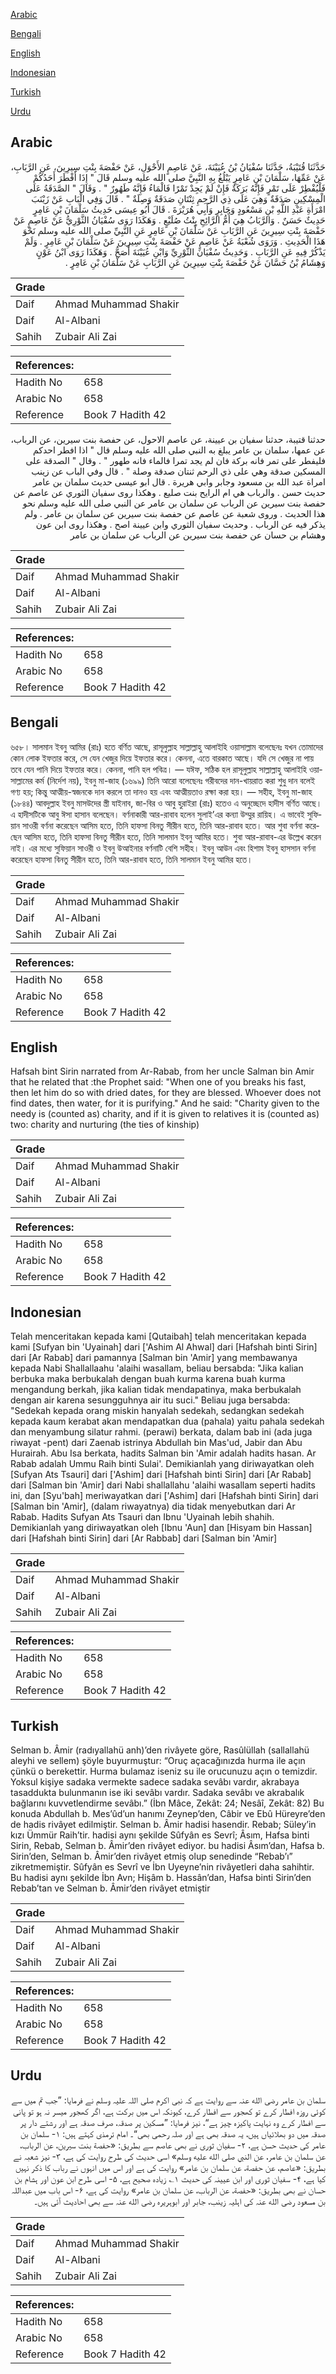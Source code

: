 [Arabic](#arabic)

[Bengali](#bengali)

[English](#english)

[Indonesian](#indonesian)

[Turkish](#turkish)

[Urdu](#urdu)

## Arabic


<div dir="rtl" lang="ar" style={{fontSize:'larger',backgroundColor:'#f8f9fa',padding:20}}>
حَدَّثَنَا قُتَيْبَةُ، حَدَّثَنَا سُفْيَانُ بْنُ عُيَيْنَةَ، عَنْ عَاصِمٍ الأَحْوَلِ، عَنْ حَفْصَةَ بِنْتِ سِيرِينَ، عَنِ الرَّبَابِ، عَنْ عَمِّهَا، سَلْمَانَ بْنِ عَامِرٍ يَبْلُغُ بِهِ النَّبِيَّ صلى الله عليه وسلم قَالَ ‏"‏ إِذَا أَفْطَرَ أَحَدُكُمْ فَلْيُفْطِرْ عَلَى تَمْرٍ فَإِنَّهُ بَرَكَةٌ فَإِنْ لَمْ يَجِدْ تَمْرًا فَالْمَاءُ فَإِنَّهُ طَهُورٌ ‏"‏ ‏.‏ وَقَالَ ‏"‏ الصَّدَقَةُ عَلَى الْمِسْكِينِ صَدَقَةٌ وَهِيَ عَلَى ذِي الرَّحِمِ ثِنْتَانِ صَدَقَةٌ وَصِلَةٌ ‏"‏ ‏.‏ قَالَ وَفِي الْبَابِ عَنْ زَيْنَبَ امْرَأَةِ عَبْدِ اللَّهِ بْنِ مَسْعُودٍ وَجَابِرٍ وَأَبِي هُرَيْرَةَ ‏.‏ قَالَ أَبُو عِيسَى حَدِيثُ سَلْمَانَ بْنِ عَامِرٍ حَدِيثٌ حَسَنٌ ‏.‏ وَالرَّبَابُ هِيَ أُمُّ الرَّائِحِ بِنْتُ صُلَيْعٍ ‏.‏ وَهَكَذَا رَوَى سُفْيَانُ الثَّوْرِيُّ عَنْ عَاصِمٍ عَنْ حَفْصَةَ بِنْتِ سِيرِينَ عَنِ الرَّبَابِ عَنْ سَلْمَانَ بْنِ عَامِرٍ عَنِ النَّبِيِّ صلى الله عليه وسلم نَحْوَ هَذَا الْحَدِيثِ ‏.‏ وَرَوَى شُعْبَةُ عَنْ عَاصِمٍ عَنْ حَفْصَةَ بِنْتِ سِيرِينَ عَنْ سَلْمَانَ بْنِ عَامِرٍ ‏.‏ وَلَمْ يَذْكُرْ فِيهِ عَنِ الرَّبَابِ ‏.‏ وَحَدِيثُ سُفْيَانَ الثَّوْرِيِّ وَابْنِ عُيَيْنَةَ أَصَحُّ ‏.‏ وَهَكَذَا رَوَى ابْنُ عَوْنٍ وَهِشَامُ بْنُ حَسَّانَ عَنْ حَفْصَةَ بِنْتِ سِيرِينَ عَنِ الرَّبَابِ عَنْ سَلْمَانَ بْنِ عَامِرٍ ‏.‏
</div>
<div style={{backgroundColor:'#f8f9fa',padding:20, marginBottom: 10}}><table> <thead> <tr> <th>Grade</th> <th></th> </tr> </thead> <tbody> <tr><td>Daif</td><td>Ahmad Muhammad Shakir</td></tr><tr><td>Daif</td><td>Al-Albani</td></tr><tr><td>Sahih</td><td>Zubair Ali Zai</td></tr></tbody></table><table> <thead> <tr> <th>References:</th> <th></th> </tr> </thead> <tbody><tr><td>Hadith No</td><td>658</td></tr><tr><td>Arabic No</td><td>658</td></tr><tr><td>Reference</td><td>Book 7 Hadith 42</td></tr></tbody></table></div>


<div dir="rtl" lang="ar" style={{fontSize:'larger',backgroundColor:'#f8f9fa',padding:20}}>
حدثنا قتيبة، حدثنا سفيان بن عيينة، عن عاصم الاحول، عن حفصة بنت سيرين، عن الرباب، عن عمها، سلمان بن عامر يبلغ به النبي صلى الله عليه وسلم قال " اذا افطر احدكم فليفطر على تمر فانه بركة فان لم يجد تمرا فالماء فانه طهور " . وقال " الصدقة على المسكين صدقة وهي على ذي الرحم ثنتان صدقة وصلة " . قال وفي الباب عن زينب امراة عبد الله بن مسعود وجابر وابي هريرة . قال ابو عيسى حديث سلمان بن عامر حديث حسن . والرباب هي ام الرايح بنت صليع . وهكذا روى سفيان الثوري عن عاصم عن حفصة بنت سيرين عن الرباب عن سلمان بن عامر عن النبي صلى الله عليه وسلم نحو هذا الحديث . وروى شعبة عن عاصم عن حفصة بنت سيرين عن سلمان بن عامر . ولم يذكر فيه عن الرباب . وحديث سفيان الثوري وابن عيينة اصح . وهكذا روى ابن عون وهشام بن حسان عن حفصة بنت سيرين عن الرباب عن سلمان بن عامر
</div>
<div style={{backgroundColor:'#f8f9fa',padding:20, marginBottom: 10}}><table> <thead> <tr> <th>Grade</th> <th></th> </tr> </thead> <tbody> <tr><td>Daif</td><td>Ahmad Muhammad Shakir</td></tr><tr><td>Daif</td><td>Al-Albani</td></tr><tr><td>Sahih</td><td>Zubair Ali Zai</td></tr></tbody></table><table> <thead> <tr> <th>References:</th> <th></th> </tr> </thead> <tbody><tr><td>Hadith No</td><td>658</td></tr><tr><td>Arabic No</td><td>658</td></tr><tr><td>Reference</td><td>Book 7 Hadith 42</td></tr></tbody></table></div>

## Bengali


<div dir="ltr" lang="bn" style={{fontSize:'larger',backgroundColor:'#f8f9fa',padding:20}}>
৬৫৮। সালমান ইবনু আমির (রাঃ) হতে বর্ণিত আছে, রাসূলুল্লাহ সাল্লাল্লাহু আলাইহি ওয়াসাল্লাম বলেছেনঃ যখন তোমাদের কোন লোক ইফতার করে, সে যেন খেজুর দিয়ে ইফতার করে। কেননা, এতে বারকাত আছে। যদি সে খেজুর না পায় তবে যেন পানি দিয়ে ইফতার করে। কেননা, পানি হল পবিত্র। — যঈফ, সঠিক হল রাসূলুল্লাহ সাল্লাল্লাহু আলাইহি ওয়াসাল্লামের কর্ম (নির্দেশ নয়), ইবনু মা-জাহ (১৬৯৯) তিনি আরো বলেছেনঃ গরীবদের দান-খায়রাত করা শুধু দান বলেই গণ্য হয়; কিন্তু আত্মীয়-স্বজনকে দান করলে তা দানও হয় এবং আত্মীয়তাও রক্ষা করা হয়। — সহীহ, ইবনু মা-জাহ (১৮৪৪) আবদুল্লাহ ইবনু মাসউদের স্ত্রী যাইনাব, জা-বির ও আবু হুরাইরা (রাঃ) হতেও এ অনুচ্ছেদে হাদীস বর্ণিত আছে। এ হাদীসটিকে আবু ঈসা হাসান বলেছেন। বর্ণনাকারী আর-রাবাব হলেন সুলাই’এর কন্যা উম্মুর রায়িহ। এ ভাবেই সুফিয়ান সাওরী বর্ণনা করেছেন আসিম হতে, তিনি হাফসা বিনতু সীরীন হতে, তিনি আর-রাবাব হতে। আর শুবা বর্ণনা করেছেন আসিম হতে, তিনি হাফসা বিনতু সীরীন হতে, তিনি সালমান ইবনু আমির হতে। শুবা আর-রাবাব-এর উল্লেখ করেন নাই। এর মধ্যে সুফিয়ান সাওরী ও ইবনু উআইনার বর্ণনাটি বেশি সহীহ। ইবনু আউন এবং হিশাম ইবনু হাসসান বর্ণনা করেছেন হাফসা বিনতু সীরীন হতে, তিনি আর-রাবাব হতে, তিনি সালমান ইবনু আমির হতে।
</div>
<div style={{backgroundColor:'#f8f9fa',padding:20, marginBottom: 10}}><table> <thead> <tr> <th>Grade</th> <th></th> </tr> </thead> <tbody> <tr><td>Daif</td><td>Ahmad Muhammad Shakir</td></tr><tr><td>Daif</td><td>Al-Albani</td></tr><tr><td>Sahih</td><td>Zubair Ali Zai</td></tr></tbody></table><table> <thead> <tr> <th>References:</th> <th></th> </tr> </thead> <tbody><tr><td>Hadith No</td><td>658</td></tr><tr><td>Arabic No</td><td>658</td></tr><tr><td>Reference</td><td>Book 7 Hadith 42</td></tr></tbody></table></div>

## English


<div dir="ltr" lang="en" style={{fontSize:'larger',backgroundColor:'#f8f9fa',padding:20}}>
Hafsah bint Sirin narrated from Ar-Rabab, from her uncle Salman bin Amir that he related that :the Prophet said: "When one of you breaks his fast, then let him do so with dried dates, for they are blessed. Whoever does not find dates, then water, for it is purifying." And he said: "Charity given to the needy is (counted as) charity, and if it is given to relatives it is (counted as) two: charity and nurturing (the ties of kinship)
</div>
<div style={{backgroundColor:'#f8f9fa',padding:20, marginBottom: 10}}><table> <thead> <tr> <th>Grade</th> <th></th> </tr> </thead> <tbody> <tr><td>Daif</td><td>Ahmad Muhammad Shakir</td></tr><tr><td>Daif</td><td>Al-Albani</td></tr><tr><td>Sahih</td><td>Zubair Ali Zai</td></tr></tbody></table><table> <thead> <tr> <th>References:</th> <th></th> </tr> </thead> <tbody><tr><td>Hadith No</td><td>658</td></tr><tr><td>Arabic No</td><td>658</td></tr><tr><td>Reference</td><td>Book 7 Hadith 42</td></tr></tbody></table></div>

## Indonesian


<div dir="ltr" lang="id" style={{fontSize:'larger',backgroundColor:'#f8f9fa',padding:20}}>
Telah menceritakan kepada kami [Qutaibah] telah menceritakan kepada kami [Sufyan bin 'Uyainah] dari ['Ashim Al Ahwal] dari [Hafshah binti Sirin] dari [Ar Rabab] dari pamannya [Salman bin 'Amir] yang membawanya kepada Nabi Shallallaahu 'alaihi wasallam, beliau bersabda: "Jika kalian berbuka maka berbukalah dengan buah kurma karena buah kurma mengandung berkah, jika kalian tidak mendapatinya, maka berbukalah dengan air karena sesungguhnya air itu suci." Beliau juga bersabda: "Sedekah kepada orang miskin hanyalah sedekah, sedangkan sedekah kepada kaum kerabat akan mendapatkan dua (pahala) yaitu pahala sedekah dan menyambung silatur rahmi. (perawi) berkata, dalam bab ini (ada juga riwayat -pent) dari Zaenab istrinya Abdullah bin Mas'ud, Jabir dan Abu Hurairah. Abu Isa berkata, hadits Salman bin 'Amir adalah hadits hasan. Ar Rabab adalah Ummu Raih binti Sulai'. Demikianlah yang diriwayatkan oleh [Sufyan Ats Tsauri] dari ['Ashim] dari [Hafshah binti Sirin] dari [Ar Rabab] dari [Salman bin 'Amir] dari Nabi shallallahu 'alaihi wasallam seperti hadits ini, dan [Syu'bah] meriwayatkan dari ['Ashim] dari [Hafshah binti Sirin] dari [Salman bin 'Amir], (dalam riwayatnya) dia tidak menyebutkan dari Ar Rabab. Hadits Sufyan Ats Tsauri dan Ibnu 'Uyainah lebih shahih. Demikianlah yang diriwayatkan oleh [Ibnu 'Aun] dan [Hisyam bin Hassan] dari [Hafshah binti Sirin] dari [Ar Rabbab] dari [Salman bin 'Amir]
</div>
<div style={{backgroundColor:'#f8f9fa',padding:20, marginBottom: 10}}><table> <thead> <tr> <th>Grade</th> <th></th> </tr> </thead> <tbody> <tr><td>Daif</td><td>Ahmad Muhammad Shakir</td></tr><tr><td>Daif</td><td>Al-Albani</td></tr><tr><td>Sahih</td><td>Zubair Ali Zai</td></tr></tbody></table><table> <thead> <tr> <th>References:</th> <th></th> </tr> </thead> <tbody><tr><td>Hadith No</td><td>658</td></tr><tr><td>Arabic No</td><td>658</td></tr><tr><td>Reference</td><td>Book 7 Hadith 42</td></tr></tbody></table></div>

## Turkish


<div dir="ltr" lang="tr" style={{fontSize:'larger',backgroundColor:'#f8f9fa',padding:20}}>
Selman b. Âmir (radıyallahü anh)’den rivâyete göre, Rasûlüllah (sallallahü aleyhi ve sellem) şöyle buyurmuştur: “Oruç açacağınızda hurma ile açın çünkü o berekettir. Hurma bulamaz iseniz su ile orucunuzu açın o temizdir. Yoksul kişiye sadaka vermekte sadece sadaka sevâbı vardır, akrabaya tasaddukta bulunmanın ise iki sevâbı vardır. Sadaka sevâbı ve akrabalık bağlarını kuvvetlendirme sevâbı.” (İbn Mâce, Zekât: 24; Nesâî, Zekât: 82) Bu konuda Abdullah b. Mes’ûd’un hanımı Zeynep’den, Câbir ve Ebû Hüreyre’den de hadis rivâyet edilmiştir. Selman b. Âmir hadisi hasendir. Rebab; Süley’in kızı Ümmür Raih’tir. hadisi aynı şekilde Sûfyân es Sevrî; Âsım, Hafsa binti Sirin, Rebab, Selman b. Âmir’den rivâyet ediyor. bu hadisi Âsım’dan, Hafsa b. Sirin’den, Selman b. Âmir’den rivâyet etmiş olup senedinde “Rebab’ı” zikretmemiştir. Sûfyân es Sevrî ve İbn Uyeyne’nin rivâyetleri daha sahihtir. Bu hadisi aynı şekilde İbn Avn; Hişâm b. Hassân’dan, Hafsa binti Sirin’den Rebab’tan ve Selman b. Âmir’den rivâyet etmiştir
</div>
<div style={{backgroundColor:'#f8f9fa',padding:20, marginBottom: 10}}><table> <thead> <tr> <th>Grade</th> <th></th> </tr> </thead> <tbody> <tr><td>Daif</td><td>Ahmad Muhammad Shakir</td></tr><tr><td>Daif</td><td>Al-Albani</td></tr><tr><td>Sahih</td><td>Zubair Ali Zai</td></tr></tbody></table><table> <thead> <tr> <th>References:</th> <th></th> </tr> </thead> <tbody><tr><td>Hadith No</td><td>658</td></tr><tr><td>Arabic No</td><td>658</td></tr><tr><td>Reference</td><td>Book 7 Hadith 42</td></tr></tbody></table></div>

## Urdu


<div dir="rtl" lang="ur" style={{fontSize:'larger',backgroundColor:'#f8f9fa',padding:20}}>
سلمان بن عامر رضی الله عنہ سے روایت ہے کہ نبی اکرم صلی اللہ علیہ وسلم نے فرمایا: ”جب تم میں سے کوئی روزہ افطار کرے تو کھجور سے افطار کرے، کیونکہ اس میں برکت ہے، اگر کھجور میسر نہ ہو تو پانی سے افطار کرے وہ نہایت پاکیزہ چیز ہے“، نیز فرمایا: ”مسکین پر صدقہ، صرف صدقہ ہے اور رشتے دار پر صدقہ میں دو بھلائیاں ہیں، یہ صدقہ بھی ہے اور صلہ رحمی بھی“۔ امام ترمذی کہتے ہیں: ۱- سلمان بن عامر کی حدیث حسن ہے، ۲- سفیان ثوری نے بھی عاصم سے بطریق: «حفصة بنت سيرين، عن الرباب، عن سلمان بن عامر، عن النبي صلى الله عليه وسلم» اسی حدیث کی طرح روایت کی ہے، ۳- نیز شعبہ نے بطریق: «عاصم، عن حفصة، عن سلمان بن عامر» روایت کی ہے اور اس میں انہوں نے رباب کا ذکر نہیں کیا ہے، ۴- سفیان ثوری اور ابن عیینہ کی حدیث ۱؎ زیادہ صحیح ہے، ۵- اسی طرح ابن عون اور ہشام بن حسان نے بھی بطریق: «حفصة، عن الرباب، عن سلمان بن عامر» روایت کی ہے، ۶- اس باب میں عبداللہ بن مسعود رضی الله عنہ کی اہلیہ زینب، جابر اور ابوہریرہ رضی الله عنہ سے بھی احادیث آئی ہیں۔
</div>
<div style={{backgroundColor:'#f8f9fa',padding:20, marginBottom: 10}}><table> <thead> <tr> <th>Grade</th> <th></th> </tr> </thead> <tbody> <tr><td>Daif</td><td>Ahmad Muhammad Shakir</td></tr><tr><td>Daif</td><td>Al-Albani</td></tr><tr><td>Sahih</td><td>Zubair Ali Zai</td></tr></tbody></table><table> <thead> <tr> <th>References:</th> <th></th> </tr> </thead> <tbody><tr><td>Hadith No</td><td>658</td></tr><tr><td>Arabic No</td><td>658</td></tr><tr><td>Reference</td><td>Book 7 Hadith 42</td></tr></tbody></table></div>